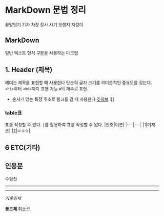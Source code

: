 # MarkDown 문법 정리
끝말잇기
기차
차장
장사
사기
오렌지
지렁이
## MarkDown
일반 텍스트 형식 구문을 사용하는 마크업
## 1. Header (제목)
헤더는 제목을 표현할 때 사용한다
단순히 글자 크기를 의미론적인 중요도를 갖는다.
`<h1>`부터 `<h6>`까지 표현 가능
`#`의 개수로 표현.
* 순서가 있는 
   특정 주소로 링크를 걸 때 사용한다
   [깃허브](https://github.com)
![]

### table표
표를 작성할 수 있다.
`|`를 활용하여 표를 작성할 수 있다.
|번호|이름|
|---|---|
|1|이채은|
|2|ㅇㅇㅇ|
## 6 ETC(기타)
인용문
---
수평선
***
____
*기울임체*

**볼드체**
취소선
